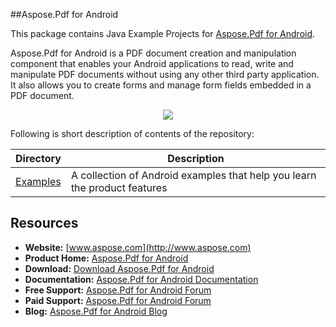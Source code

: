 ##Aspose.Pdf for Android

This package contains Java Example Projects for [Aspose.Pdf for Android](http://www.aspose.com/android/pdf-component.aspx).

Aspose.Pdf for Android is a PDF document creation and manipulation component that enables your Android applications to read, write and manipulate PDF documents without using any other third party application. It also allows you to create forms and manage form fields embedded in a PDF document.

<p align="center">
  <a title="Download complete Aspose.Pdf for Android source code" href="https://github.com/asposepdf/Aspose_Pdf_Android/archive/master.zip">
    <img src="http://i.imgur.com/hwNhrGZ.png" />
  </a>
</p>

Following is short description of contents of the repository:

Directory  | Description
---------- | -----------
[Examples](Examples)  | A collection of Android examples that help you learn the product features

## Resources

+ **Website:** [www.aspose.com](http://www.aspose.com)
+ **Product Home:** [Aspose.Pdf for Android](http://www.aspose.com/android/pdf-component.aspx)
+ **Download:** [Download Aspose.Pdf for Android](http://www.aspose.com/community/files/74/android-apis/aspose.pdf-for-android/category1430.aspx)
+ **Documentation:** [Aspose.Pdf for Android Documentation](https://docs.aspose.com/display/pdfandroid/Home)
+ **Free Support:** [Aspose.Pdf for Android Forum](https://forum.aspose.com/c/pdf)
+ **Paid Support:** [Aspose.Pdf for Android Forum](https://helpdesk.aspose.com/)
+ **Blog:** [Aspose.Pdf for Android Blog](https://blog.aspose.com/category/aspose-products/aspose-pdf-product-family/)

